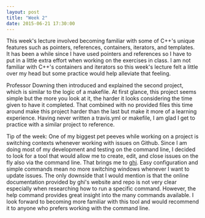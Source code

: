 ```yaml
---
layout: post
title: "Week 2"
date: 2015-06-21 17:30:00
---
```


This week's lecture involved becoming familiar with some of C++'s unique features such as pointers, references, containers, iterators, and templates. It has been a while since I have used pointers and references so I have to put in a little extra effort when working on the exercises in class. I am not familiar with C++'s containers and iterators so this week's lecture felt a little over my head but some practice would help alleviate that feeling.

Professor Downing then introduced and explained the second project, which is similar to the logic of a makefile. At first glance, this project seems simple but the more you look at it, the harder it looks considering the time given to have it completed. That combined with no provided files this time around make this project harder than the last but make it more of a learning experience. Having never written a travis.yml or makefile, I am glad I get to practice with a similar project to reference.

Tip of the week: One of my biggest pet peeves while working on a project is switching contexts whenever working with issues on Github. Since I am doing most of my development and testing on the command line, I decided to look for a tool that would allow me to create, edit, and close issues on the fly also via the command line. That brings me to [ghi](https://github.com/stephencelis/ghi). Easy configuration and simple commands mean no more switching windows whenever I want to update issues. The only downside that I would mention is that the online documentation provided by ghi's website and repo is not very clear especially when researching how to run a specific command. However, the help command provides great insight into the many commands available. I look forward to becoming more familiar with this tool and would recommend it to anyone who prefers working with the command line.
